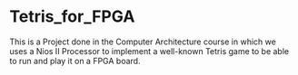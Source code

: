 # Tetris_for_FPGA

This is a Project done in the Computer Architecture course in which we uses a Nios II Processor to implement a well-known Tetris game to be able to run and play it on a FPGA board.
